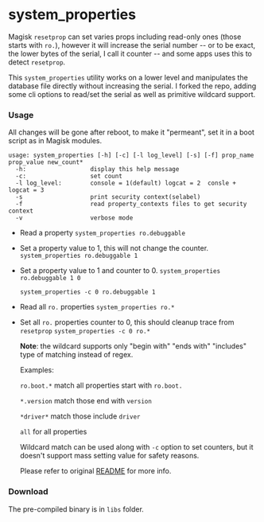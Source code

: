 # system_properties
Magisk `resetprop` can set varies props including read-only ones (those starts with `ro.`), however it will increase the serial number -- or to be exact, the lower bytes of the serial, I call it counter -- and some apps uses this to detect `resetprop`. 

This `system_properties` utility works on a lower level and manipulates the database file directly without increasing the serial. I forked the repo, adding some cli options to read/set the serial as well as primitive wildcard support.

### Usage

All changes will be gone after reboot, to make it "permeant", set it in a boot script as in Magisk modules.

```
usage: system_properties [-h] [-c] [-l log_level] [-s] [-f] prop_name prop_value new_count*
  -h:                  display this help message
  -c:                  set count
  -l log_level:        console = 1(default) logcat = 2  consle + logcat = 3
  -s                   print security context(selabel)
  -f                   read property_contexts files to get security context
  -v                   verbose mode
```



- Read a property
  `system_properties ro.debuggable`

- Set a property value to 1, this will not change the counter.
  `system_properties ro.debuggable 1`

- Set a property value to 1 and counter to 0.
  `system_properties ro.debuggable 1 0`

  `system_properties -c 0 ro.debuggable 1`
  
- Read all `ro.` properties
  `system_properties ro.*`

- Set all `ro.` properties counter to 0, this should cleanup trace from `resetprop`
  `system_properties -c 0 ro.*`

  

  **Note**: the wildcard supports only "begin with" "ends with" "includes" type of matching instead of regex.  

  Examples:

  `ro.boot.*`  match all properties start with `ro.boot.`

  `*.version`  match those end with `version`

  `*driver*`   match those include `driver`

  `all` for all properties

  

  Wildcard match can be used along with `-c` option to set counters, but it doesn't support mass setting value for safety reasons.

  
  
  Please refer to original [README](https://github.com/lucidusdev/android_properties/blob/main/README.original.md) for more info.
  
  

### Download

The pre-compiled binary is in `libs` folder.













